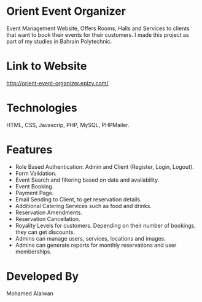 # Orient Event Organizer

Event Management Website, Offers Rooms, Halls and Services to clients that want to book their events for their customers. I made this project as part of my studies in Bahrain Polytechnic.

# Link to Website

http://orient-event-organizer.epizy.com/

# Technologies

HTML, CSS, Javascrip, PHP, MySQL, PHPMailer.

# Features

- Role Based Authentication: Admin and Client (Register, Login, Logout).
- Form Validation.
- Event Search and filtering based on date and availability.
- Event Booking.
- Payment Page.
- Email Sending to Client, to get reservation details.
- Additional Catering Services such as food and drinks.
- Reservation Amendments.
- Reservation Cancellation.
- Royality Levels for customers. Depending on their number of bookings, they can get discounts.
- Admins can manage users, services, locations and images.
- Admins can generate reports for monthly reservations and user memberships.

# Developed By

Mohamed Alalwan
